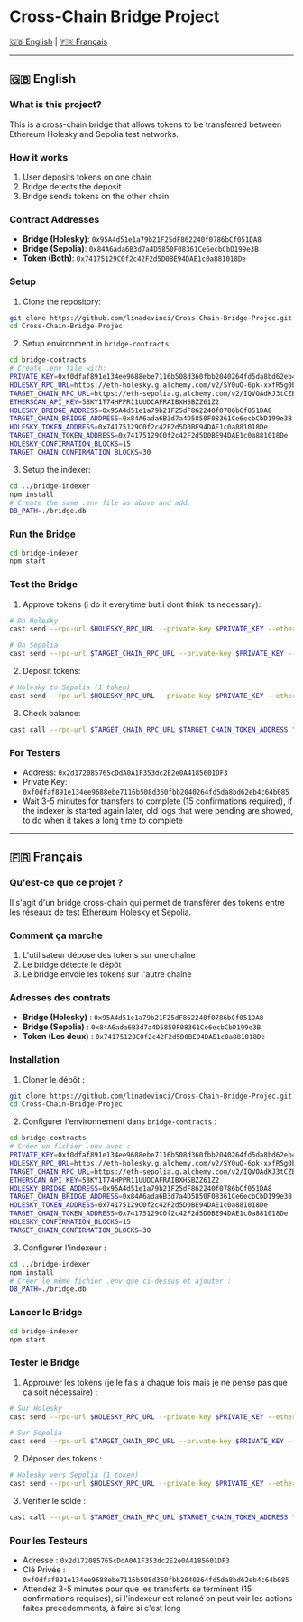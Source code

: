 # Cross-Chain Bridge Project

[🇬🇧 English](#english) | [🇫🇷 Français](#français)

---

<a name="english"></a>
## 🇬🇧 English

### What is this project?

This is a cross-chain bridge that allows tokens to be transferred between Ethereum Holesky and Sepolia test networks.

### How it works

1. User deposits tokens on one chain
2. Bridge detects the deposit
3. Bridge sends tokens on the other chain

### Contract Addresses

* **Bridge (Holesky)**: `0x95A4d51e1a79b21F25dF862240f0786bCf051DA8`
* **Bridge (Sepolia)**: `0x84A6ada6B3d7a4D5850F08361Ce6ecbCbD199e3B`
* **Token (Both)**: `0x74175129C0f2c42F2d5D0BE94DAE1c0a881018De`

### Setup

1. Clone the repository:
```bash
git clone https://github.com/linadevinci/Cross-Chain-Bridge-Projec.git
cd Cross-Chain-Bridge-Projec
```

2. Setup environment in `bridge-contracts`:
```bash
cd bridge-contracts
# Create .env file with:
PRIVATE_KEY=0xf0dfaf891e134ee9688ebe7116b508d360fbb2040264fd5da8bd62eb4c64b085
HOLESKY_RPC_URL=https://eth-holesky.g.alchemy.com/v2/SY0uO-6pk-xxfR5g0bZJ4PBO0CaO22P7
TARGET_CHAIN_RPC_URL=https://eth-sepolia.g.alchemy.com/v2/IQVOAdKJ3tCZBBmZlTchTG43KelVAMe4
ETHERSCAN_API_KEY=58KY1T74HPPR11UUDCAFRAIBXHSBZZ61Z2
HOLESKY_BRIDGE_ADDRESS=0x95A4d51e1a79b21F25dF862240f0786bCf051DA8
TARGET_CHAIN_BRIDGE_ADDRESS=0x84A6ada6B3d7a4D5850F08361Ce6ecbCbD199e3B
HOLESKY_TOKEN_ADDRESS=0x74175129C0f2c42F2d5D0BE94DAE1c0a881018De
TARGET_CHAIN_TOKEN_ADDRESS=0x74175129C0f2c42F2d5D0BE94DAE1c0a881018De
HOLESKY_CONFIRMATION_BLOCKS=15
TARGET_CHAIN_CONFIRMATION_BLOCKS=30
```

3. Setup the indexer:
```bash
cd ../bridge-indexer
npm install
# Create the same .env file as above and add:
DB_PATH=./bridge.db
```

### Run the Bridge

```bash
cd bridge-indexer
npm start
```

### Test the Bridge

1. Approve tokens (i do it everytime but i dont think its necessary):
```bash
# On Holesky
cast send --rpc-url $HOLESKY_RPC_URL --private-key $PRIVATE_KEY --etherscan-api-key $ETHERSCAN_API_KEY $HOLESKY_TOKEN_ADDRESS "approve" $HOLESKY_BRIDGE_ADDRESS "1000000000000000000000"

# On Sepolia
cast send --rpc-url $TARGET_CHAIN_RPC_URL --private-key $PRIVATE_KEY --etherscan-api-key $ETHERSCAN_API_KEY $TARGET_CHAIN_TOKEN_ADDRESS "approve" $TARGET_CHAIN_BRIDGE_ADDRESS "1000000000000000000000"
```

2. Deposit tokens:
```bash
# Holesky to Sepolia (1 token)
cast send --rpc-url $HOLESKY_RPC_URL --private-key $PRIVATE_KEY --etherscan-api-key $ETHERSCAN_API_KEY $HOLESKY_BRIDGE_ADDRESS "deposit" $HOLESKY_TOKEN_ADDRESS "1000000000000000000" "0x2d172085765cDdA0A1F353dc2E2e0A4185601DF3"
```

3. Check balance:
```bash
cast call --rpc-url $TARGET_CHAIN_RPC_URL $TARGET_CHAIN_TOKEN_ADDRESS "balanceOf" "0x2d172085765cDdA0A1F353dc2E2e0A4185601DF3"
```

### For Testers

* Address: `0x2d172085765cDdA0A1F353dc2E2e0A4185601DF3`
* Private Key: `0xf0dfaf891e134ee9688ebe7116b508d360fbb2040264fd5da8bd62eb4c64b085`
* Wait 3-5 minutes for transfers to complete (15 confirmations required), if the indexer is started again later, old logs that were pending are showed, to do when it takes a long time to complete 

---

<a name="français"></a>
## 🇫🇷 Français

### Qu'est-ce que ce projet ?

Il s'agit d'un bridge cross-chain qui permet de transférer des tokens entre les réseaux de test Ethereum Holesky et Sepolia.

### Comment ça marche

1. L'utilisateur dépose des tokens sur une chaîne
2. Le bridge détecte le dépôt
3. Le bridge envoie les tokens sur l'autre chaîne

### Adresses des contrats

* **Bridge (Holesky)** : `0x95A4d51e1a79b21F25dF862240f0786bCf051DA8`
* **Bridge (Sepolia)** : `0x84A6ada6B3d7a4D5850F08361Ce6ecbCbD199e3B`
* **Token (Les deux)** : `0x74175129C0f2c42F2d5D0BE94DAE1c0a881018De`

### Installation

1. Cloner le dépôt :
```bash
git clone https://github.com/linadevinci/Cross-Chain-Bridge-Projec.git
cd Cross-Chain-Bridge-Projec
```

2. Configurer l'environnement dans `bridge-contracts` :
```bash
cd bridge-contracts
# Créer un fichier .env avec :
PRIVATE_KEY=0xf0dfaf891e134ee9688ebe7116b508d360fbb2040264fd5da8bd62eb4c64b085
HOLESKY_RPC_URL=https://eth-holesky.g.alchemy.com/v2/SY0uO-6pk-xxfR5g0bZJ4PBO0CaO22P7
TARGET_CHAIN_RPC_URL=https://eth-sepolia.g.alchemy.com/v2/IQVOAdKJ3tCZBBmZlTchTG43KelVAMe4
ETHERSCAN_API_KEY=58KY1T74HPPR11UUDCAFRAIBXHSBZZ61Z2
HOLESKY_BRIDGE_ADDRESS=0x95A4d51e1a79b21F25dF862240f0786bCf051DA8
TARGET_CHAIN_BRIDGE_ADDRESS=0x84A6ada6B3d7a4D5850F08361Ce6ecbCbD199e3B
HOLESKY_TOKEN_ADDRESS=0x74175129C0f2c42F2d5D0BE94DAE1c0a881018De
TARGET_CHAIN_TOKEN_ADDRESS=0x74175129C0f2c42F2d5D0BE94DAE1c0a881018De
HOLESKY_CONFIRMATION_BLOCKS=15
TARGET_CHAIN_CONFIRMATION_BLOCKS=30
```

3. Configurer l'indexeur :
```bash
cd ../bridge-indexer
npm install
# Créer le même fichier .env que ci-dessus et ajouter :
DB_PATH=./bridge.db
```

### Lancer le Bridge

```bash
cd bridge-indexer
npm start
```

### Tester le Bridge

1. Approuver les tokens (je le fais à chaque fois mais je ne pense pas que ça soit nécessaire) :
```bash
# Sur Holesky
cast send --rpc-url $HOLESKY_RPC_URL --private-key $PRIVATE_KEY --etherscan-api-key $ETHERSCAN_API_KEY $HOLESKY_TOKEN_ADDRESS "approve" $HOLESKY_BRIDGE_ADDRESS "1000000000000000000000"

# Sur Sepolia
cast send --rpc-url $TARGET_CHAIN_RPC_URL --private-key $PRIVATE_KEY --etherscan-api-key $ETHERSCAN_API_KEY $TARGET_CHAIN_TOKEN_ADDRESS "approve" $TARGET_CHAIN_BRIDGE_ADDRESS "1000000000000000000000"
```

2. Déposer des tokens :
```bash
# Holesky vers Sepolia (1 token)
cast send --rpc-url $HOLESKY_RPC_URL --private-key $PRIVATE_KEY --etherscan-api-key $ETHERSCAN_API_KEY $HOLESKY_BRIDGE_ADDRESS "deposit" $HOLESKY_TOKEN_ADDRESS "1000000000000000000" "0x2d172085765cDdA0A1F353dc2E2e0A4185601DF3"
```

3. Vérifier le solde :
```bash
cast call --rpc-url $TARGET_CHAIN_RPC_URL $TARGET_CHAIN_TOKEN_ADDRESS "balanceOf" "0x2d172085765cDdA0A1F353dc2E2e0A4185601DF3"
```

### Pour les Testeurs

* Adresse : `0x2d172085765cDdA0A1F353dc2E2e0A4185601DF3`
* Clé Privée : `0xf0dfaf891e134ee9688ebe7116b508d360fbb2040264fd5da8bd62eb4c64b085`
* Attendez 3-5 minutes pour que les transferts se terminent (15 confirmations requises), si l'indexeur est relancé on peut voir les actions faites precedemments, à faire si c'est long
